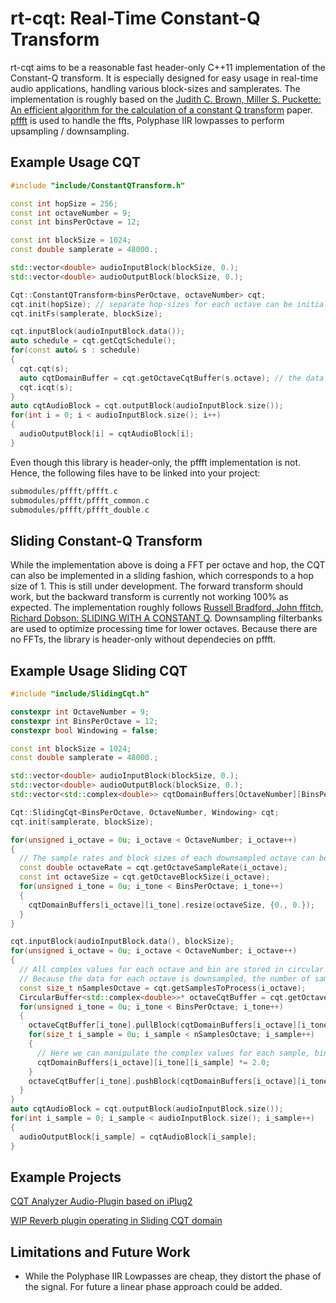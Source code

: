 # rt-cqt: Real-Time Constant-Q Transform
rt-cqt aims to be a reasonable fast header-only C++11 implementation of the Constant-Q transform. It is especially designed for easy usage in real-time audio applications, handling various block-sizes and samplerates.
The implementation is roughly based on the [Judith C. Brown, Miller S. Puckette: An efficient algorithm  for the calculation  of a constant Q transform](http://academics.wellesley.edu/Physics/brown/pubs/effalgV92P2698-P2701.pdf) paper.
[pffft](https://github.com/marton78/pffft) is used to handle the ffts, Polyphase IIR lowpasses to perform upsampling / downsampling.

## Example Usage CQT
```cpp
#include "include/ConstantQTransform.h"

const int hopSize = 256;
const int octaveNumber = 9;
const int binsPerOctave = 12;

const int blockSize = 1024;
const double samplerate = 48000.;

std::vector<double> audioInputBlock(blockSize, 0.);
std::vector<double> audioOutputBlock(blockSize, 0.);

Cqt::ConstantQTransform<binsPerOctave, octaveNumber> cqt;
cqt.init(hopSize); // separate hop-sizes for each octave can be initialized using the .init(std::vector<int> octaveHopSizes) overload 
cqt.initFs(samplerate, blockSize);

cqt.inputBlock(audioInputBlock.data());
auto schedule = cqt.getCqtSchedule();
for(const auto& s : schedule)
{
  cqt.cqt(s);
  auto cqtDomainBuffer = cqt.getOctaveCqtBuffer(s.octave); // the data could now be manipulated in cqt domain
  cqt.icqt(s);
}
auto cqtAudioBlock = cqt.outputBlock(audioInputBlock.size());
for(int i = 0; i < audioInputBlock.size(); i++)
{
  audioOutputBlock[i] = cqtAudioBlock[i];
}
```
Even though this library is header-only, the pffft implementation is not. Hence, the following files have to be linked into your project:
```cpp
submodules/pffft/pffft.c
submodules/pffft/pffft_common.c
submodules/pffft/pffft_double.c
```

## Sliding Constant-Q Transform
While the implementation above is doing a FFT per octave and hop, the CQT can also be implemented in a sliding fashion, which corresponds to a hop size of 1. This is still under development. The forward transform should work, but the backward transform is currently not working 100% as expected. 
The implementation roughly follows [Russell Bradford, John ffitch, Richard Dobson: SLIDING WITH A CONSTANT Q](https://purehost.bath.ac.uk/ws/portalfiles/portal/377255/constQ.pdf). Downsampling filterbanks are used to optimize processing time for lower octaves. 
Because there are no FFTs, the library is header-only without dependecies on pffft.


## Example Usage Sliding CQT
```cpp
#include "include/SlidingCqt.h"

constexpr int OctaveNumber = 9;
constexpr int BinsPerOctave = 12;
constexpr bool Windowing = false;

const int blockSize = 1024;
const double samplerate = 48000.;

std::vector<double> audioInputBlock(blockSize, 0.);
std::vector<double> audioOutputBlock(blockSize, 0.);
std::vector<std::complex<double>> cqtDomainBuffers[OctaveNumber][BinsPerOctave];

Cqt::SlidingCqt<BinsPerOctave, OctaveNumber, Windowing> cqt;
cqt.init(samplerate, blockSize);

for(unsigned i_octave = 0u; i_octave < OctaveNumber; i_octave++)
{
  // The sample rates and block sizes of each downsampled octave can be accessed
  const double octaveRate = cqt.getOctaveSampleRate(i_octave);
  const int octaveSize = cqt.getOctaveBlockSize(i_octave);
  for(unsigned i_tone = 0u; i_tone < BinsPerOctave; i_tone++)
  {
    cqtDomainBuffers[i_octave][i_tone].resize(octaveSize, {0., 0.});
  }
}

cqt.inputBlock(audioInputBlock.data(), blockSize);
for(unsigned i_octave = 0u; i_octave < OctaveNumber; i_octave++)
{
  // All complex values for each octave and bin are stored in circular buffers and can be accessed by getting a pointer to that buffer.
  // Because the data for each octave is downsampled, the number of samples per octave and block varies.
  const size_t nSamplesOctave = cqt.getSamplesToProcess(i_octave);
  CircularBuffer<std::complex<double>>* octaveCqtBuffer = cqt.getOctaveCqtBuffer(i_octave);
  for(unsigned i_tone = 0u; i_tone < BinsPerOctave; i_tone++)
  {
    octaveCqtBuffer[i_tone].pullBlock(cqtDomainBuffers[i_octave][i_tone].data(), nSamplesOctave);
    for(size_t i_sample = 0u; i_sample < nSamplesOctave; i_sample++)
    {
      // Here we can manipulate the complex values for each sample, bin and octave
      cqtDomainBuffers[i_octave][i_tone][i_sample] *= 2.0;
    }
    octaveCqtBuffer[i_tone].pushBlock(cqtDomainBuffers[i_octave][i_tone].data(), nSamplesOctave);
  }
}
auto cqtAudioBlock = cqt.outputBlock(audioInputBlock.size());
for(int i_sample = 0; i_sample < audioInputBlock.size(); i_sample++)
{
  audioOutputBlock[i_sample] = cqtAudioBlock[i_sample];
}
```

## Example Projects
[CQT Analyzer Audio-Plugin based on iPlug2](https://github.com/jmerkt/cqt-analyzer)

[WIP Reverb plugin operating in Sliding CQT domain](https://github.com/jmerkt/harmonic-reverb)

## Limitations and Future Work
* While the Polyphase IIR Lowpasses are cheap, they distort the phase of the signal. For future a linear phase approach could be added.


